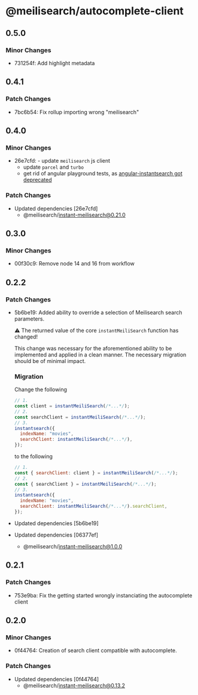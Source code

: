 # @meilisearch/autocomplete-client

## 0.5.0

### Minor Changes

- 731254f: Add highlight metadata

## 0.4.1

### Patch Changes

- 7bc6b54: Fix rollup importing wrong "meilisearch"

## 0.4.0

### Minor Changes

- 26e7cfd: - update `meilisearch` js client
  - update `parcel` and `turbo`
  - get rid of angular playground tests, as [angular-instantsearch got deprecated](https://www.algolia.com/blog/algolia/migrating-from-angular-instantsearch/)

### Patch Changes

- Updated dependencies [26e7cfd]
  - @meilisearch/instant-meilisearch@0.21.0

## 0.3.0

### Minor Changes

- 00f30c9: Remove node 14 and 16 from workflow

## 0.2.2

### Patch Changes

- 5b6be19: Added ability to override a selection of Meilisearch search parameters.

  ⚠️ The returned value of the core `instantMeiliSearch` function has changed!

  This change was necessary for the aforementioned ability to be implemented and
  applied in a clean manner.
  The necessary migration should be of minimal impact.

  ### Migration

  Change the following

  ```js
  // 1.
  const client = instantMeiliSearch(/*...*/);
  // 2.
  const searchClient = instantMeiliSearch(/*...*/);
  // 3.
  instantsearch({
    indexName: "movies",
    searchClient: instantMeiliSearch(/*...*/),
  });
  ```

  to the following

  ```js
  // 1.
  const { searchClient: client } = instantMeiliSearch(/*...*/);
  // 2.
  const { searchClient } = instantMeiliSearch(/*...*/);
  // 3.
  instantsearch({
    indexName: "movies",
    searchClient: instantMeiliSearch(/*...*/).searchClient,
  });
  ```

- Updated dependencies [5b6be19]
- Updated dependencies [06377ef]
  - @meilisearch/instant-meilisearch@1.0.0

## 0.2.1

### Patch Changes

- 753e9ba: Fix the getting started wrongly instanciating the autocomplete client

## 0.2.0

### Minor Changes

- 0f44764: Creation of search client compatible with autocomplete.

### Patch Changes

- Updated dependencies [0f44764]
  - @meilisearch/instant-meilisearch@0.13.2
